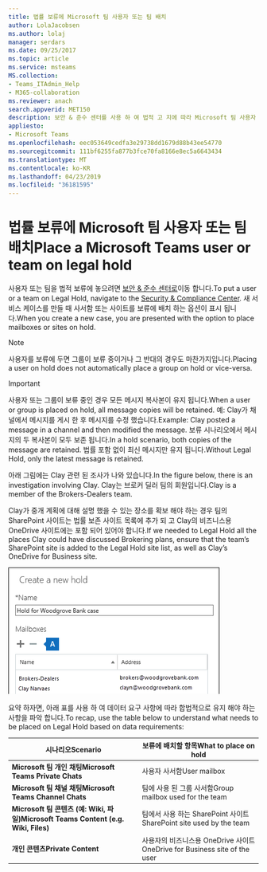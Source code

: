```yaml
---
title: 법률 보류에 Microsoft 팀 사용자 또는 팀 배치
author: LolaJacobsen
ms.author: lolaj
manager: serdars
ms.date: 09/25/2017
ms.topic: article
ms.service: msteams
MS.collection:
- Teams_ITAdmin_Help
- M365-collaboration
ms.reviewer: anach
search.appverid: MET150
description: 보안 & 준수 센터를 사용 하 여 법적 고 지에 따라 Microsoft 팀 사용자 또는 팀을 배치 하 고 데이터 요구 사항에 따라 법적 보류가 필요한 경우에 대해 알아보세요.
appliesto:
- Microsoft Teams
ms.openlocfilehash: eec053649cedfa3e29738dd1679d88b43ee54770
ms.sourcegitcommit: 111bf6255fa877b3fce70fa8166e8ec5a6643434
ms.translationtype: MT
ms.contentlocale: ko-KR
ms.lasthandoff: 04/23/2019
ms.locfileid: "36181595"
---
```

<a name="place-a-microsoft-teams-user-or-team-on-legal-hold"></a><span data-ttu-id="3d837-103">법률 보류에 Microsoft 팀 사용자 또는 팀 배치</span><span class="sxs-lookup"><span data-stu-id="3d837-103">Place a Microsoft Teams user or team on legal hold</span></span>
==================================================

<span data-ttu-id="3d837-104">사용자 또는 팀을 법적 보류에 놓으려면 [보안 & 준수 센터로](https://go.microsoft.com/fwlink/?linkid=854628)이동 합니다.</span><span class="sxs-lookup"><span data-stu-id="3d837-104">To put a user or a team on Legal Hold, navigate to the [Security & Compliance Center](https://go.microsoft.com/fwlink/?linkid=854628).</span></span> <span data-ttu-id="3d837-105">새 서비스 케이스를 만들 때 사서함 또는 사이트를 보류에 배치 하는 옵션이 표시 됩니다.</span><span class="sxs-lookup"><span data-stu-id="3d837-105">When you create a new case, you are presented with the option to place mailboxes or sites on hold.</span></span>

> [!NOTE]
> <span data-ttu-id="3d837-106">사용자를 보류에 두면 그룹이 보류 중이거나 그 반대의 경우도 마찬가지입니다.</span><span class="sxs-lookup"><span data-stu-id="3d837-106">Placing a user on hold does not automatically place a group on hold or vice-versa.</span></span>

> [!IMPORTANT]
> <span data-ttu-id="3d837-107">사용자 또는 그룹이 보류 중인 경우 모든 메시지 복사본이 유지 됩니다.</span><span class="sxs-lookup"><span data-stu-id="3d837-107">When a user or group is placed on hold, all message copies will be retained.</span></span> <span data-ttu-id="3d837-108">예: Clay가 채널에서 메시지를 게시 한 후 메시지를 수정 했습니다.</span><span class="sxs-lookup"><span data-stu-id="3d837-108">Example: Clay posted a message in a channel and then modified the message.</span></span> <span data-ttu-id="3d837-109">보류 시나리오에서 메시지의 두 복사본이 모두 보존 됩니다.</span><span class="sxs-lookup"><span data-stu-id="3d837-109">In a hold scenario, both copies of the message are retained.</span></span> <span data-ttu-id="3d837-110">법률 포함 없이 최신 메시지만 유지 됩니다.</span><span class="sxs-lookup"><span data-stu-id="3d837-110">Without Legal Hold, only the latest message is retained.</span></span>



<span data-ttu-id="3d837-111">아래 그림에는 Clay 관련 된 조사가 나와 있습니다.</span><span class="sxs-lookup"><span data-stu-id="3d837-111">In the figure below, there is an investigation involving Clay.</span></span> <span data-ttu-id="3d837-112">Clay는 브로커 딜러 팀의 회원입니다.</span><span class="sxs-lookup"><span data-stu-id="3d837-112">Clay is a member of the Brokers-Dealers team.</span></span>

<span data-ttu-id="3d837-113">Clay가 중개 계획에 대해 설명 했을 수 있는 장소를 확보 해야 하는 경우 팀의 SharePoint 사이트는 법률 보존 사이트 목록에 추가 되 고 Clay의 비즈니스용 OneDrive 사이트에는 포함 되어 있어야 합니다.</span><span class="sxs-lookup"><span data-stu-id="3d837-113">If we needed to Legal Hold all the places Clay could have discussed Brokering plans, ensure that the team’s SharePoint site is added to the Legal Hold site list, as well as Clay’s OneDrive for Business site.</span></span>

![새 보류 만들기 대화 상자 스크린샷](media/Place_a_Microsoft_Teams_user_or_team_on_legal_hold_image3.png)

<span data-ttu-id="3d837-115">요약 하자면, 아래 표를 사용 하 여 데이터 요구 사항에 따라 합법적으로 유지 해야 하는 사항을 파악 합니다.</span><span class="sxs-lookup"><span data-stu-id="3d837-115">To recap, use the table below to understand what needs to be placed on Legal Hold based on data requirements:</span></span>

|<span data-ttu-id="3d837-116">시나리오</span><span class="sxs-lookup"><span data-stu-id="3d837-116">Scenario</span></span>  |<span data-ttu-id="3d837-117">보류에 배치할 항목</span><span class="sxs-lookup"><span data-stu-id="3d837-117">What to place on hold</span></span>  |
|---------|---------|
|<span data-ttu-id="3d837-118">**Microsoft 팀 개인 채팅**</span><span class="sxs-lookup"><span data-stu-id="3d837-118">**Microsoft Teams Private Chats**</span></span>     |<span data-ttu-id="3d837-119">사용자 사서함</span><span class="sxs-lookup"><span data-stu-id="3d837-119">User mailbox</span></span>         |
|<span data-ttu-id="3d837-120">**Microsoft 팀 채널 채팅**</span><span class="sxs-lookup"><span data-stu-id="3d837-120">**Microsoft Teams Channel Chats**</span></span>    |<span data-ttu-id="3d837-121">팀에 사용 된 그룹 사서함</span><span class="sxs-lookup"><span data-stu-id="3d837-121">Group mailbox used for the team</span></span>         |
|<span data-ttu-id="3d837-122">**Microsoft 팀 콘텐츠 (예: Wiki, 파일)**</span><span class="sxs-lookup"><span data-stu-id="3d837-122">**Microsoft Teams Content (e.g. Wiki, Files)**</span></span>     |<span data-ttu-id="3d837-123">팀에서 사용 하는 SharePoint 사이트</span><span class="sxs-lookup"><span data-stu-id="3d837-123">SharePoint site used by the team</span></span>         |
|<span data-ttu-id="3d837-124">**개인 콘텐츠**</span><span class="sxs-lookup"><span data-stu-id="3d837-124">**Private Content**</span></span>     |<span data-ttu-id="3d837-125">사용자의 비즈니스용 OneDrive 사이트</span><span class="sxs-lookup"><span data-stu-id="3d837-125">OneDrive for Business site of the user</span></span>         |
